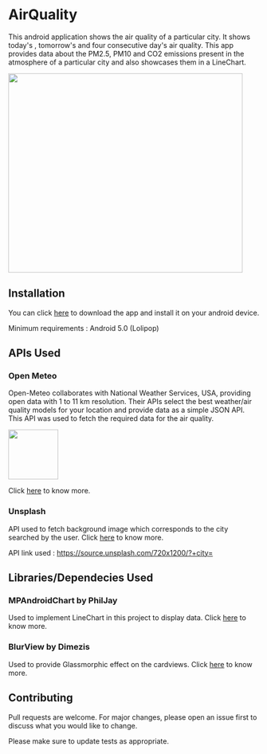 # AirQuality

This android application shows the air quality of a particular city. It shows today's , tomorrow's and four consecutive day's air quality. This app provides data about the PM2.5, PM10 and CO2 emissions present in the atmosphere of a particular city and also showcases them in a LineChart.


<img src="https://github.com/debojitdas598/AirQuality/assets/89103025/f3b1bc44-fc39-4f3c-be0f-59574e57af61" height="400" width="470"/>


## Installation

You can click [here](http://surl.li/gztaw) to download the app and install it on your android device.

Minimum requirements :  Android 5.0 (Lolipop)

## APIs Used

### Open Meteo
Open-Meteo collaborates with National Weather Services, USA,  providing open data with 1 to 11 km resolution. Their APIs select the best weather/air quality models for your location and provide data as a simple JSON API. 
This API was used to fetch the required data for the air quality.


<img src="https://github.com/debojitdas598/AirQuality/assets/89103025/32700d1f-bd08-4d1f-b828-e5464fd45954" height="100" width="100"/>

Click [here](https://open-meteo.com/) to know more.

### Unsplash
API used to fetch background image which corresponds to the city searched by the user. Click [here](https://unsplash.com/s/photos/source) to know more.

API link used : https://source.unsplash.com/720x1200/?+city=

## Libraries/Dependecies Used

### MPAndroidChart by PhilJay 
Used to implement LineChart in this project to display data. Click [here](https://github.com/PhilJay/MPAndroidChart) to know more.

### BlurView by Dimezis
Used to provide Glassmorphic effect on the cardviews. Click [here](https://github.com/Dimezis/BlurView) to know more.


## Contributing

Pull requests are welcome. For major changes, please open an issue first
to discuss what you would like to change.

Please make sure to update tests as appropriate.
